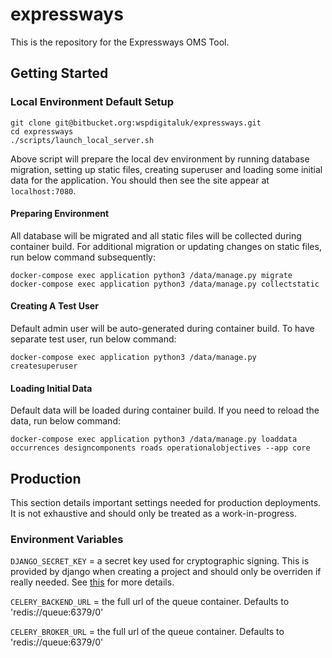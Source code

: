 # expressways

This is the repository for the Expressways OMS Tool.

## Getting Started
### Local Environment Default Setup
```
git clone git@bitbucket.org:wspdigitaluk/expressways.git
cd expressways
./scripts/launch_local_server.sh
```
Above script will prepare the local dev environment by running database migration, setting up static files, creating superuser and loading some initial data for the application. You should then see the site appear at `localhost:7080`.

#### Preparing Environment
All database will be migrated and all static files will be collected during container build. 
For additional migration or updating changes on static files, run below command subsequently:
```
docker-compose exec application python3 /data/manage.py migrate
docker-compose exec application python3 /data/manage.py collectstatic
```

#### Creating A Test User
Default admin user will be auto-generated during container build. To have separate test user, run below command:
```
docker-compose exec application python3 /data/manage.py createsuperuser
```

#### Loading Initial Data
Default data will be loaded during container build. If you need to reload the data, run below command:
```
docker-compose exec application python3 /data/manage.py loaddata occurrences designcomponents roads operationalobjectives --app core
```

## Production
This section details important settings needed for production deployments.  It is
not exhaustive and should only be treated as a work-in-progress.

### Environment Variables
`DJANGO_SECRET_KEY` = a secret key used for cryptographic signing.  This is provided
by django when creating a project and should only be overriden if really needed.  See [this](https://docs.djangoproject.com/en/2.1/ref/settings/#secret-key) for more details.

`CELERY_BACKEND_URL` = the full url of the queue container.  Defaults to 'redis://queue:6379/0'

`CELERY_BROKER_URL` = the full url of the queue container.  Defaults to 'redis://queue:6379/0'
